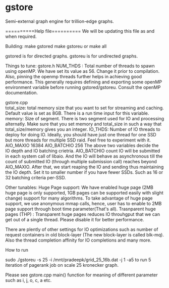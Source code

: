 # gstore
Semi-external graph engine for trillion-edge graphs.

==========Help file==========
We will be updating this file as and when required. 

Building:
  make gstored
  make gstoreu
    or
  make all
  
gstored is for directed graphs.
gstoreu is for undirected graphs.

Things to tune:
gstore.h
  NUM_THDS : Total number of threads to spawn using openMP. We have set its value as 56. Change it prior to compilation.
  Also, pinning the openmp threads further helps in achieving good performance. This generally requires defining and exporting some openMP environment variable before running gstored/gstoreu. Consult the openMP documentation.
  
gstore.cpp  
  total_size: total memory size that you want to set for streaming and caching. Default value is set as 8GB. There is a run time input for this variable.
  memory: Size of segment. There is two segment used for IO and processing alternatly. Make sure that you set memory and total_size in such a way that total_size/memory gives you an integer.
  IO_THDS: Number of IO threads to deploy for doing IO. Ideally, you should have just one thread for one SSD but more threads for multiple SSD raid. Feel free to experiment with it.
  AIO_MAXIO 16384 
  AIO_BATCHIO 256
    The above two variables decide the IO depth and IO batching crietria. AIO_BATCHIO count IO will be submitted in each system call of libaio. And the IO will behave as asynchronous till the count of submitted IO (through multiple submission call) reaches beyond AIO_MAXIO.  After that, we start reaping the IO and sending thus maintaining the IO depth. Set it to smaller number if you have fewer SSDs. Such as 16 or 32 batching criteria per-SSD.
    
Other tunables:
  Huge Page support: We have enabled huge page (2MB huge page is only supported, 1GB pages can be supported easily with slight change) support for many algorithms. To take advantage of huge page support, we use anonymous mmap calls, hence, user has to enable to 2MB page support through boot time parameter(That's all). 
  Trasnparent huge pages (THP) : Transparent huge pages reduces IO throuhgput that we can get out of a single thread. Please disable it for better performance.
  
  There are plently of other settings for IO optimizations such as number of request containers in old block-layer (The new block-layer is called blk-mq). Also the thread completion affinity for IO completions and many more.
  
How to run

sudo ./gstoreu -s 25 -i /mnt/pradeepk/grid_25_16b.dat -j 1 -a5
to run 5 iteration of pagerank job on scale 25 kronecker graph.

Please see gstore.cpp main() function for meaning of different parameter such as i, j, o, c, a etc.
